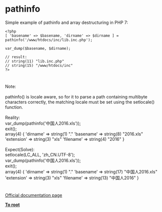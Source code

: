 # pathinfo



Simple example of pathinfo and array destructuring in PHP 7:<br>

```
<?php
[ 'basename' => $basename, 'dirname' => $dirname ] = pathinfo('/www/htdocs/inc/lib.inc.php');

var_dump($basename, $dirname);

// result:
// string(11) "lib.inc.php"
// string(15) "/www/htdocs/inc"
?>
```
  

#

Note:<br><br>pathinfo() is locale aware, so for it to parse a path containing multibyte characters correctly, the matching locale must be set using the setlocale() function. <br><br>Reality:<br>var_dump(pathinfo(&apos;&#x4E2D;&#x56FD;&#x4EBA;2016.xls&apos;));<br>exit();<br>array(4) { &apos;dirname&apos; =&gt; string(1) "." &apos;basename&apos; =&gt; string(8) "2016.xls" &apos;extension&apos; =&gt; string(3) "xls" &apos;filename&apos; =&gt; string(4) "2016" } <br><br>Expect(Solve):<br>setlocale(LC_ALL, &apos;zh_CN.UTF-8&apos;);<br>var_dump(pathinfo(&apos;&#x4E2D;&#x56FD;&#x4EBA;2016.xls&apos;));<br>exit();<br>array(4) { &apos;dirname&apos; =&gt; string(1) "." &apos;basename&apos; =&gt; string(17) "&#x4E2D;&#x56FD;&#x4EBA;2016.xls" &apos;extension&apos; =&gt; string(3) "xls" &apos;filename&apos; =&gt; string(13) "&#x4E2D;&#x56FD;&#x4EBA;2016" }  

#

[Official documentation page](https://www.php.net/manual/en/function.pathinfo.php)

**[To root](/README.md)**